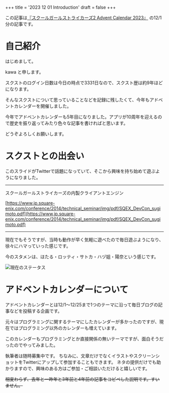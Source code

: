 +++
title = '2023 12 01 Introduction'
draft = false
+++

この記事は[『スクールガールストライカーズ2 Advent Calendar 2023』](https://adventar.org/calendars/8657) の12/1分の記事です。

# 自己紹介
 はじめまして。

 kawa と申します。

 スクストのログイン日数は今日の時点で3331日なので、スクスト歴は約9年ほどになります。

 そんなスクストについて思っていることなどを記録に残したくて、今年もアドベントカレンダーを開催しました。

 今年でアドベントカレンダーも5年目になりました。アプリが10周年を迎えるので歴史を振り返ってみたり色々な記事を書ければと思います。

 どうぞよろしくお願いします。

# スクストとの出会い
このスライドがTwitterで話題になっていて、そこから興味を持ち始めて遊ぶようになりました。

---

スクールガールストライカーズの内製クライアントエンジン

[https://www.jp.square-enix.com/conference/2014/technical_seminar/img/pdf/SQEX_DevCon_sugimoto.pdf](https://www.jp.square-enix.com/conference/2014/technical_seminar/img/pdf/SQEX_DevCon_sugimoto.pdf)

---

現在でもそうですが、当時も動作が早く気軽に遊べたので毎日遊ぶようになり、徐々にハマっていった感じです。

今のスタメンは、ほたる・ロッティ・サトカ・ハヅ姐・陽奈という感じです。

![現在のステータス](/SchoolGirlStrikersAdventCalendar2023/20221201.PNG)

# アドベントカレンダーについて
 アドベントカレンダーとは12/1～12/25まで1つのテーマに沿って毎日ブログの記事などを投稿する企画です。
 
 元々はプログラミングに関するテーマにしたカレンダーが多かったのですが、現在ではプログラミング以外のカレンダーも増えています。

 このカレンダーもプログラミングとか直接関係の無いテーマですが、面白そうだったのでやってみました。

 執筆者は随時募集中です。
 ちなみに、文章だけでなくイラストやスクリーンショットをTwitterにアップして参加することもできます。
 ネタの提供だけでも助かりますので、興味のある方はご参加・ご相談いただけると嬉しいです。
 
 ~~相変わらず、去年と一昨年と3年前と4年前の記事をコピペした説明です。すいません。~~
